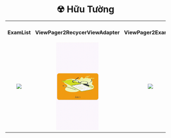 <h1 align="center">☢ Hữu Tường</h1>



<table style="width:100%; text-align:center;">
  <tr>
    <th><h3>ExamList</h3></th>
    <th><h3>ViewPager2RecycerViewAdapter</h3></th>
    <th><h3>ViewPager2Example</h3></th>
  </tr>
  <tr>
    <td><img src="https://github.com/HunterOct/63131631-AndroidProgramming/assets/86147376/3160c9dc-367f-46ae-b102-d29d7e305fc7" width="50%"></td>
    <td><img src="https://github.com/HunterOct/63131631-AndroidProgramming/blob/main/Assets/bandicam-2024-04-16-10-27-10-967.gif" width="50%"></td>
    <td><img src="https://github.com/HunterOct/63131631-AndroidProgramming/blob/main/Assets/fragment.gif" width="50%"></td>
  </tr>
</table>

